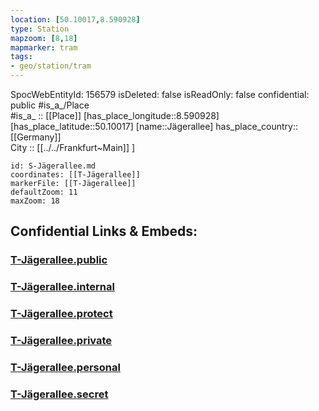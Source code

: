 ```yaml
---
location: [50.10017,8.590928] 
type: Station 
mapzoom: [8,18] 
mapmarker: tram 
tags:
- geo/station/tram
---
```

SpocWebEntityId: 156579
isDeleted: false
isReadOnly: false
confidential: public
#is_a_/Place  
#is_a_ :: [[Place]] 
[has_place_longitude::8.590928] 
[has_place_latitude::50.10017] 
[name::Jägerallee] 
has_place_country:: [[Germany]]  
City :: [[../../Frankfurt~Main]] ] 


```leaflet
id: S-Jägerallee.md
coordinates: [[T-Jägerallee]] 
markerFile: [[T-Jägerallee]] 
defaultZoom: 11 
maxZoom: 18
```


## Confidential Links & Embeds: 

### [T-Jägerallee.public](/_public/\Earth\Continent\Europe\Europe~Central\Germany\Germany~West\Hessen\counties~Hessen\Frankfurt~Main\Stations-FFM~TT-Jägerallee.public.md) 

### [T-Jägerallee.internal](/_internal/\Earth\Continent\Europe\Europe~Central\Germany\Germany~West\Hessen\counties~Hessen\Frankfurt~Main\Stations-FFM~TT-Jägerallee.internal.md) 

### [T-Jägerallee.protect](/_protect/\Earth\Continent\Europe\Europe~Central\Germany\Germany~West\Hessen\counties~Hessen\Frankfurt~Main\Stations-FFM~TT-Jägerallee.protect.md) 

### [T-Jägerallee.private](/_private/\Earth\Continent\Europe\Europe~Central\Germany\Germany~West\Hessen\counties~Hessen\Frankfurt~Main\Stations-FFM~TT-Jägerallee.private.md) 

### [T-Jägerallee.personal](/_personal/\Earth\Continent\Europe\Europe~Central\Germany\Germany~West\Hessen\counties~Hessen\Frankfurt~Main\Stations-FFM~TT-Jägerallee.personal.md) 

### [T-Jägerallee.secret](/_secret/\Earth\Continent\Europe\Europe~Central\Germany\Germany~West\Hessen\counties~Hessen\Frankfurt~Main\Stations-FFM~TT-Jägerallee.secret.md)

